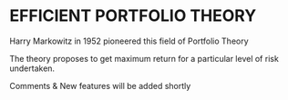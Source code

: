 # EFFICIENT PORTFOLIO THEORY

Harry Markowitz in 1952 pioneered this field of Portfolio Theory  

The theory proposes to get maximum return for a particular level of risk undertaken.  

Comments & New features will be added shortly